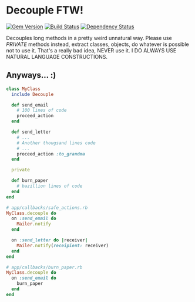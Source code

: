 # Decouple FTW!
[![Gem Version](https://badge.fury.io/rb/decouple.png)](http://badge.fury.io/rb/decouple)
[![Build Status](http://travis-ci.org/einzige/decouple.png?branch=master)](https://travis-ci.org/einzige/decouple)
[![Dependency Status](https://gemnasium.com/einzige/decouple.png)](https://gemnasium.com/einzige/decouple)

Decouples long methods in a pretty weird unnatural way. Please use _PRIVATE_ methods instead, extract classes, objects, do whatever is possible not to use it. That's a really bad idea, NEVER use it. I DO ALWAYS USE NATURAL LANGUAGE CONSTRUCTIONS.

## Anyways... :)

```ruby
class MyClass
  include Decouple

  def send_email
    # 100 lines of code
    proceed_action
  end

  def send_letter
    # ...
    # Another thougsand lines code
    # ...
    proceed_action :to_grandma
  end

  private

  def burn_paper
    # bazillion lines of code
  end
end

# app/callbacks/safe_actions.rb
MyClass.decouple do
  on :send_email do
    Mailer.notify
  end

  on :send_letter do |receiver|
    Mailer.notify(receipient: receiver)
  end
end

# app/callbacks/burn_paper.rb
MyClass.decouple do
  on :send_email do
    burn_paper
  end
end
```

